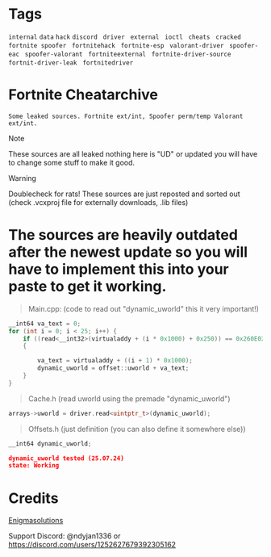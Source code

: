 
# Tags
```internal```
```data```
```hack```
```discord ```
```driver ```
```external ```
```ioctl ```
```cheats ```
```cracked ```
```fortnite spoofer ```
```fortnitehack ```
```fortnite-esp ```
```valorant-driver ```
```spoofer-eac ```
```spoofer-valorant ```
```fortniteexternal ```
```fortnite-driver-source ```
```fortnit-driver-leak ```
```fortnitedriver```

# Fortnite Cheatarchive

```
Some leaked sources. Fortnite ext/int, Spoofer perm/temp Valorant ext/int.
```
> [!Note]
> These sources are all leaked nothing here is "UD" or updated you will have to change some stuff to make it good.
 
> [!Warning]
> Doublecheck for rats! These sources are just reposted and sorted out (check .vcxproj file for externally downloads, .lib files)

# The sources are heavily outdated after the newest update so you will have to implement this into your paste to get it working.
> Main.cpp: (code to read out "dynamic_uworld" this it very important!)
```c++
__int64 va_text = 0;
for (int i = 0; i < 25; i++) {
	if ((read<__int32>(virtualaddy + (i * 0x1000) + 0x250)) == 0x260E020B)
	{

		va_text = virtualaddy + ((i + 1) * 0x1000);
		dynamic_uworld = offset::uworld + va_text;
	}
}
```

> Cache.h (read uworld using the premade "dynamic_uworld")
```c++
arrays->uworld = driver.read<uintptr_t>(dynamic_uworld);
```

> Offsets.h (just definition (you can also define it somewhere else))
```c++
__int64 dynamic_uworld;
```

```json
dynamic_uworld tested (25.07.24)
state: Working
```

# Credits 

[Enigmasolutions](https://discord.gg/V6uAKyu4KP)

Support Discord: @ndyjan1336 or https://discord.com/users/1252627679392305162








